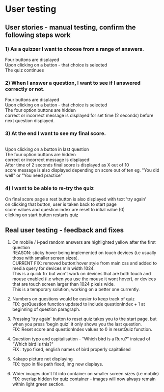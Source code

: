 # User testing

## User stories - manual testing, confirm the following steps work
### 1) As a quizzer I want to choose from a range of answers.
Four buttons are displayed
<br> Upon clicking on a button - that choice is selected
<br> The quiz continues

### 2) When I answer a question, I want to see if I answered correctly or not.
Four buttons are displayed
<br> Upon clicking on a button - that choice is selected
<br> The four option buttons are hidden
<br> correct or incorrect message is displayed for set time (2 seconds) before next question displayed.

### 3) At the end I want to see my final score.
<br> Upon clicking on a button in last question
<br> The four option buttons are hidden
<br> correct or incorrect message is displayed
<br> After time of 2 seconds final score is displayed as X out of 10
<br> score message is also displayed depending on score out of ten eg. "You did well" or "You need practice"

### 4) I want to be able to re-try the quiz
On final score page a rest button is also displayed with text 'try again'
<br> on clicking that button, user is taken back to start page
<br> score values and question index are reset to intial value (0)
<br> clicking on start button restarts quiz

## Real user testing - feedback and fixes
1) On mobile / i-pad random answers are highlighted yellow after the first question
<br> REASON: sticky hover being implemented on touch devices (i.e usually those with smaller screen sizes).
<br>CURRENT FIX: removed button:hover style from main css and added to media query for devices min width 1024.<br>
This is a quick fix but won't work on devices that are both touch and mouse enabled (i.e when you use the mouse it wont hover), 
or devices that are touch screen larger than 1024 pixels wide. 
<br> This is a temporary solution, working on a better one currently.

2) Numbers on questions would be easier to keep track of quiz
<br> FIX: getQuestion function updated to include questionIndex + 1 at beginning of question paragraph.

3) Pressing 'try again' button to reset quiz takes you to the start page, but when you press 'begin quiz' it only 
shows you the last question.
<br> FIX: Reset score and questionIndex values to 0 in resetQuiz function.

4) Question typo and capitalisation - "Which bird is a Ruru?" instead of "Which bird is this?"
<br> FIX : typo fixed, english names of bird properly capitalised

5) Kakapo picture not displaying
<br> FIX: typo in file path fixed, img now displays.

6) Wider images don't fit into container on smaller screen sizes (i.e mobile)
<br> FIX: overlap hidden for quiz container - images will now always remain within light green section.
